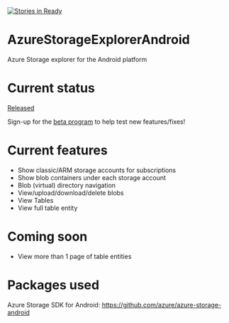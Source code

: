 [![Stories in Ready](https://badge.waffle.io/praneetloke/AzureStorageExplorerAndroid.png?label=ready&title=Ready)](https://waffle.io/praneetloke/AzureStorageExplorerAndroid)
# AzureStorageExplorerAndroid
Azure Storage explorer for the Android platform

# Current status
[Released](https://play.google.com/store/apps/details?id=com.pl.azurestorageexplorer)

Sign-up for the [beta program](https://play.google.com/apps/testing/com.pl.azurestorageexplorer) to help test new features/fixes!

# Current features
- Show classic/ARM storage accounts for subscriptions
- Show blob containers under each storage account
- Blob (virtual) directory navigation
- View/upload/download/delete blobs
- View Tables
- View full table entity

# Coming soon
- View more than 1 page of table entities

# Packages used
Azure Storage SDK for Android: https://github.com/azure/azure-storage-android
